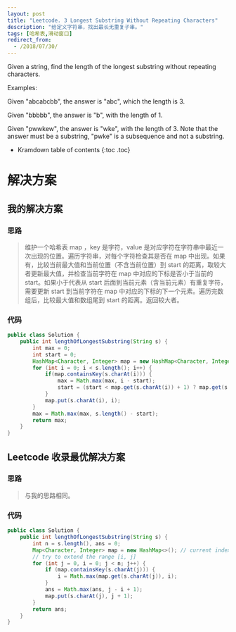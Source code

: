 ```yaml
---
layout: post
title: "Leetcode. 3 Longest Substring Without Repeating Characters"
description: "给定义字符串，找出最长无重复子串。"
tags: [哈希表,滑动窗口]
redirect_from:
  - /2018/07/30/
---
```


Given a string, find the length of the longest substring without repeating characters.

Examples:

Given "abcabcbb", the answer is "abc", which the length is 3.

Given "bbbbb", the answer is "b", with the length of 1.

Given "pwwkew", the answer is "wke", with the length of 3. Note that the answer must be a substring, "pwke" is a subsequence and not a substring.

* Kramdown table of contents
{:toc .toc}

# 解决方案

## 我的解决方案

### 思路

> 维护一个哈希表 map ，key 是字符，value 是对应字符在字符串中最近一次出现的位置。遍历字符串，对每个字符检查其是否在 map 中出现。如果有，比较当前最大值和当前位置（不含当前位置）到 start 的距离，取较大者更新最大值，并检查当前字符在 map 中对应的下标是否小于当前的 start。如果小于代表从 start 后面到当前元素（含当前元素）有重复字符，需要更新 start 到当前字符在 map 中对应的下标的下一个元素。遍历完数组后，比较最大值和数组尾到 start 的距离。返回较大者。

### 代码

```java
public class Solution {
    public int lengthOfLongestSubstring(String s) {
        int max = 0;
        int start = 0;
        HashMap<Character, Integer> map = new HashMap<Character, Integer>();
        for (int i = 0; i < s.length(); i++) {
            if(map.containsKey(s.charAt(i))) {
                max = Math.max(max, i - start);
                start = (start < map.get(s.charAt(i)) + 1) ? map.get(s.charAt(i)) + 1 : start;
            }
            map.put(s.charAt(i), i);
        }
        max = Math.max(max, s.length() - start);
        return max;
    }
}
```

## Leetcode 收录最优解决方案

### 思路

> 与我的思路相同。

### 代码

```java
public class Solution {
    public int lengthOfLongestSubstring(String s) {
        int n = s.length(), ans = 0;
        Map<Character, Integer> map = new HashMap<>(); // current index of character
        // try to extend the range [i, j]
        for (int j = 0, i = 0; j < n; j++) {
            if (map.containsKey(s.charAt(j))) {
                i = Math.max(map.get(s.charAt(j)), i);
            }
            ans = Math.max(ans, j - i + 1);
            map.put(s.charAt(j), j + 1);
        }
        return ans;
    }
}
```

[^1]: This is a footnote.

[kramdown]: https://kramdown.gettalong.org/
[Simple Texture]: https://github.com/yizeng/jekyll-theme-simple-texture